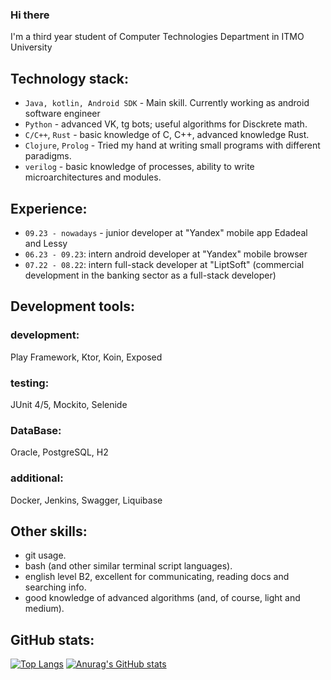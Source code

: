 ### Hi there

I'm a third year student of Computer Technologies Department in ITMO University

## Technology stack:
- `Java, kotlin, Android SDK` - Main skill. Currently working as android software engineer
- `Python` - advanced VK, tg bots; useful algorithms for Disckrete math.
- `C/C++`, `Rust` - basic knowledge of C, C++, advanced knowledge Rust.
- `Clojure`, `Prolog` - Tried my hand at writing small programs with different paradigms.
- `verilog` - basic knowledge of processes, ability to write microarchitectures and modules.

## Experience:
- `09.23 - nowadays` - junior developer at "Yandex" mobile app Edadeal and Lessy
- `06.23 - 09.23`: intern android developer at "Yandex" mobile browser
- `07.22 - 08.22`: intern full-stack developer at "LiptSoft" (commercial development in the banking sector as a full-stack developer) 

## Development tools:
### development:  
Play Framework, Ktor, Koin, Exposed
### testing:
JUnit 4/5, Mockito, Selenide
### DataBase:
Oracle, PostgreSQL, H2
### additional:
Docker, Jenkins, Swagger, Liquibase

## Other skills:
- git usage.
- bash (and other similar terminal script languages).
- english level B2, excellent for communicating, reading docs and searching info.
- good knowledge of advanced algorithms (and, of course, light and medium).

## GitHub stats:
[![Top Langs](https://github-readme-stats.vercel.app/api/top-langs/?username=swerchansky&langs_count=9&layout=compact&theme=tokyonight)](https://github.com/anuraghazra/github-readme-stats)
[![Anurag's GitHub stats](https://github-readme-stats.vercel.app/api?username=swerchansky&hide=contribs,prs,issues&count_private=true&show_icons=true&theme=tokyonight)](https://github.com/anuraghazra/github-readme-stats)
